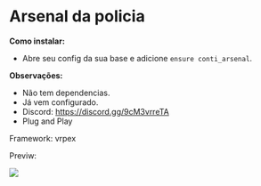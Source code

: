 # Arsenal da policia

**Como instalar:**

- Abre seu config da sua base e adicione `ensure conti_arsenal`.

**Observações:**

- Não tem dependencias.
- Já vem configurado.
- Discord: https://discord.gg/9cM3vrreTA
- Plug and Play

Framework: vrpex

<div>
  <p>Previw:</p>
  <img src="https://cdn.discordapp.com/attachments/958202818035077161/1097931656440074300/Captura_de_tela_2023-04-18_140818.png"/>
</div>
